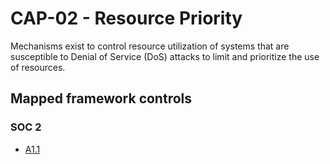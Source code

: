 # CAP-02 - Resource Priority
Mechanisms exist to control resource utilization of systems that are susceptible to Denial of Service (DoS) attacks to limit and prioritize the use of resources.
## Mapped framework controls
### SOC 2
- [A1.1](../soc2/a11.md)